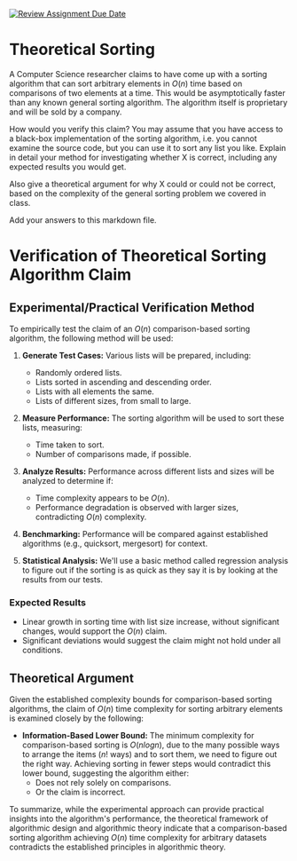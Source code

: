 [![Review Assignment Due Date](https://classroom.github.com/assets/deadline-readme-button-24ddc0f5d75046c5622901739e7c5dd533143b0c8e959d652212380cedb1ea36.svg)](https://classroom.github.com/a/9YUeXH71)
# Theoretical Sorting

A Computer Science researcher claims to have come up with a sorting algorithm
that can sort arbitrary elements in $O(n)$ time based on comparisons of two
elements at a time. This would be asymptotically faster than any known general
sorting algorithm. The algorithm itself is proprietary and will be sold by a
company.

How would you verify this claim? You may assume that you have access to a
black-box implementation of the sorting algorithm, i.e. you cannot examine the
source code, but you can use it to sort any list you like. Explain in detail
your method for investigating whether X is correct, including any expected
results you would get.

Also give a theoretical argument for why X could or could not be correct, based
on the complexity of the general sorting problem we covered in class.

Add your answers to this markdown file.

# Verification of Theoretical Sorting Algorithm Claim

## Experimental/Practical Verification Method

To empirically test the claim of an $O(n)$ comparison-based sorting algorithm, the following method will be used:

1. **Generate Test Cases:** Various lists will be prepared, including:
   - Randomly ordered lists.
   - Lists sorted in ascending and descending order.
   - Lists with all elements the same.
   - Lists of different sizes, from small to large.

2. **Measure Performance:** The sorting algorithm will be used to sort these lists, measuring:
   - Time taken to sort.
   - Number of comparisons made, if possible.

3. **Analyze Results:** Performance across different lists and sizes will be analyzed to determine if:
   - Time complexity appears to be $O(n)$.
   - Performance degradation is observed with larger sizes, contradicting $O(n)$ complexity.

4. **Benchmarking:** Performance will be compared against established algorithms (e.g., quicksort, mergesort) for context.

5. **Statistical Analysis:** We'll use a basic method called regression analysis to figure out if the sorting is as quick as they say it is by looking at the results from our tests.

### Expected Results

- Linear growth in sorting time with list size increase, without significant changes, would support the $O(n)$ claim.
- Significant deviations would suggest the claim might not hold under all conditions.

## Theoretical Argument

Given the established complexity bounds for comparison-based sorting algorithms, the claim of $O(n)$ time complexity for sorting arbitrary elements is examined closely by the following:

- **Information-Based Lower Bound:** The minimum complexity for comparison-based sorting is $O(n log n)$, due to the many possible ways to arrange the items ($n!$ ways) and to sort them, we need to figure out the right way. Achieving sorting in fewer steps would contradict this lower bound, suggesting the algorithm either:
  - Does not rely solely on comparisons.
  - Or the claim is incorrect.

To summarize, while the experimental approach can provide practical insights into the algorithm's performance, the theoretical framework of algorithmic design and algorithmic theory indicate that a comparison-based sorting algorithm achieving $O(n)$ time complexity for arbitrary datasets contradicts the established principles in algorithmic theory.


